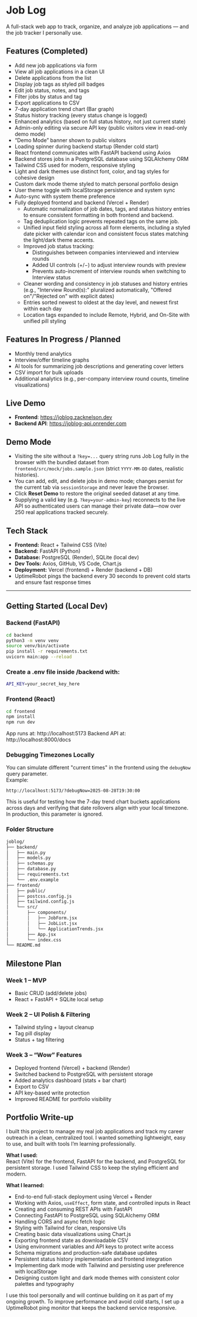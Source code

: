 # Job Log

A full-stack web app to track, organize, and analyze job applications — and the job tracker I personally use.

## Features (Completed)

- Add new job applications via form
- View all job applications in a clean UI
- Delete applications from the list
- Display job tags as styled pill badges
- Edit job status, notes, and tags
- Filter jobs by status and tag
- Export applications to CSV
- 7-day application trend chart (Bar graph)
- Status history tracking (every status change is logged)
- Enhanced analytics (based on full status history, not just current state)
- Admin-only editing via secure API key (public visitors view in read-only demo mode)
- “Demo Mode” banner shown to public visitors
- Loading spinner during backend startup (Render cold start)
- React frontend communicates with FastAPI backend using Axios
- Backend stores jobs in a PostgreSQL database using SQLAlchemy ORM
- Tailwind CSS used for modern, responsive styling
- Light and dark themes use distinct font, color, and tag styles for cohesive design
- Custom dark mode theme styled to match personal portfolio design
- User theme toggle with localStorage persistence and system sync
- Auto-sync with system theme preference
- Fully deployed frontend and backend (Vercel + Render)
  - Automatic normalization of job dates, tags, and status history entries to ensure consistent formatting in both frontend and backend.
  - Tag deduplication logic prevents repeated tags on the same job.
  - Unified input field styling across all form elements, including a styled date picker with calendar icon and consistent focus states matching the light/dark theme accents.
  - Improved job status tracking:
    - Distinguishes between companies interviewed and interview rounds
    - Added UI controls (+/−) to adjust interview rounds with preview
    - Prevents auto-increment of interview rounds when switching to Interview status
  - Cleaner wording and consistency in job statuses and history entries (e.g., "Interview Round(s):" pluralized automatically, "Offered on"/"Rejected on" with explicit dates)
  - Entries sorted newest to oldest at the day level, and newest first within each day
  - Location tags expanded to include Remote, Hybrid, and On-Site with unified pill styling

## Features In Progress / Planned

- Monthly trend analytics
- Interview/offer timeline graphs
- AI tools for summarizing job descriptions and generating cover letters
- CSV import for bulk uploads
- Additional analytics (e.g., per-company interview round counts, timeline visualizations)

## Live Demo

- **Frontend**: https://joblog.zacknelson.dev
- **Backend API**: https://joblog-api.onrender.com

## Demo Mode

- Visiting the site without a `?key=...` query string runs Job Log fully in the browser with the bundled dataset from `frontend/src/mock/jobs.sample.json` (strict `YYYY-MM-DD` dates, realistic histories).
- You can add, edit, and delete jobs in demo mode; changes persist for the current tab via `sessionStorage` and never leave the browser.
- Click **Reset Demo** to restore the original seeded dataset at any time.
- Supplying a valid key (e.g. `?key=your-admin-key`) reconnects to the live API so authenticated users can manage their private data—now over 250 real applications tracked securely.

## Tech Stack

- **Frontend:** React + Tailwind CSS (Vite)
- **Backend:** FastAPI (Python)
- **Database:** PostgreSQL (Render), SQLite (local dev)
- **Dev Tools:** Axios, GitHub, VS Code, Chart.js
- **Deployment:** Vercel (frontend) + Render (backend + DB)
- UptimeRobot pings the backend every 30 seconds to prevent cold starts and ensure fast response times

---

## Getting Started (Local Dev)

### Backend (FastAPI)

```bash
cd backend
python3 -m venv venv
source venv/bin/activate
pip install -r requirements.txt
uvicorn main:app --reload
```

### Create a .env file inside /backend with:

```bash
API_KEY=your_secret_key_here
```

### Frontend (React)

```bash
cd frontend
npm install
npm run dev
```

App runs at: http://localhost:5173
Backend API at: http://localhost:8000/docs

### Debugging Timezones Locally

You can simulate different "current times" in the frontend using the `debugNow` query parameter.  
Example:

```
http://localhost:5173/?debugNow=2025-08-28T19:30:00
```

This is useful for testing how the 7-day trend chart buckets applications across days and verifying that date rollovers align with your local timezone. In production, this parameter is ignored.

### Folder Structure

```bash
joblog/
├── backend/
│   ├── main.py
│   ├── models.py
│   ├── schemas.py
│   ├── database.py
│   ├── requirements.txt
│   └── .env.example
├── frontend/
│   ├── public/
│   ├── postcss.config.js
│   ├── tailwind.config.js
│   └── src/
│       ├── components/
│       │   ├── JobForm.jsx
│       │   ├── JobList.jsx
│       │   └── ApplicationTrends.jsx
│       ├── App.jsx
│       └── index.css
└── README.md
```

## Milestone Plan

### Week 1 – MVP

- Basic CRUD (add/delete jobs)
- React + FastAPI + SQLite local setup

### Week 2 – UI Polish & Filtering

- Tailwind styling + layout cleanup
- Tag pill display
- Status + tag filtering

### Week 3 – “Wow” Features

- Deployed frontend (Vercel) + backend (Render)
- Switched backend to PostgreSQL with persistent storage
- Added analytics dashboard (stats + bar chart)
- Export to CSV
- API key-based write protection
- Improved README for portfolio visibility

## Portfolio Write-up

I built this project to manage my real job applications and track my career outreach in a clean, centralized tool. I wanted something lightweight, easy to use, and built with tools I’m learning professionally.

**What I used:**  
React (Vite) for the frontend, FastAPI for the backend, and PostgreSQL for persistent storage. I used Tailwind CSS to keep the styling efficient and modern.

**What I learned:**

- End-to-end full-stack deployment using Vercel + Render
- Working with Axios, `useEffect`, form state, and controlled inputs in React
- Creating and consuming REST APIs with FastAPI
- Connecting FastAPI to PostgreSQL using SQLAlchemy ORM
- Handling CORS and async fetch logic
- Styling with Tailwind for clean, responsive UIs
- Creating basic data visualizations using Chart.js
- Exporting frontend state as downloadable CSV
- Using environment variables and API keys to protect write access
- Schema migrations and production-safe database updates
- Persistent status history implementation and frontend integration
- Implementing dark mode with Tailwind and persisting user preference with localStorage
- Designing custom light and dark mode themes with consistent color palettes and typography

I use this tool personally and will continue building on it as part of my ongoing growth. To improve performance and avoid cold starts, I set up a UptimeRobot ping monitor that keeps the backend service responsive.
